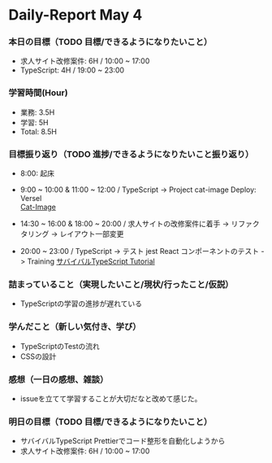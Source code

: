 # Daily-Report May 4

### 本日の目標（TODO 目標/できるようになりたいこと）
- 求人サイト改修案件: 6H / 10:00 ~ 17:00
- TypeScript: 4H / 19:00 ~ 23:00

### 学習時間(Hour)
- 業務: 3.5H
- 学習: 5H
- Total: 8.5H

### 目標振り返り（TODO 進捗/できるようになりたいこと振り返り）
- 8:00: 起床
- 9:00 ~ 10:00 & 11:00 ~ 12:00 / TypeScript
-> Project cat-image Deploy: Versel  
[Cat-Image](https://cat-and-dog-image.vercel.app/)

- 14:30 ~ 16:00 & 18:00 ~ 20:00 / 求人サイトの改修案件に着手
-> リファクタリング
-> レイアウト一部変更

- 20:00 ~ 23:00 / TypeScript
-> テスト jest  React コンポーネントのテスト
-> Training [サバイバルTypeScript Tutorial](https://github.com/takeshi-arihori/typescript-tutorial)


### 詰まっていること（実現したいこと/現状/行ったこと/仮説）
- TypeScriptの学習の進捗が遅れている

### 学んだこと（新しい気付き、学び）
- TypeScriptのTestの流れ
- CSSの設計

### 感想（一日の感想、雑談）
- issueを立てて学習することが大切だなと改めて感じた。

### 明日の目標（TODO 目標/できるようになりたいこと）
- サバイバルTypeScript Prettierでコード整形を自動化しようから
- 求人サイト改修案件: 6H / 10:00 ~ 17:00
